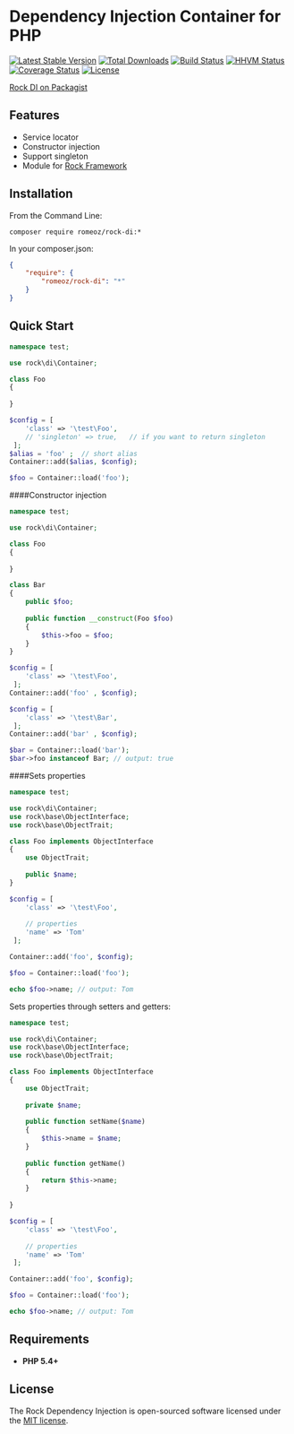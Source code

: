 Dependency Injection Container for PHP
=================

[![Latest Stable Version](https://poser.pugx.org/romeOz/rock-di/v/stable.svg)](https://packagist.org/packages/romeOz/rock-di)
[![Total Downloads](https://poser.pugx.org/romeOz/rock-di/downloads.svg)](https://packagist.org/packages/romeOz/rock-di)
[![Build Status](https://travis-ci.org/romeOz/rock-di.svg?branch=master)](https://travis-ci.org/romeOz/rock-di)
[![HHVM Status](http://hhvm.h4cc.de/badge/romeoz/rock-di.svg)](http://hhvm.h4cc.de/package/romeoz/rock-di)
[![Coverage Status](https://coveralls.io/repos/romeOz/rock-di/badge.svg?branch=master)](https://coveralls.io/r/romeOz/rock-di?branch=master)
[![License](https://poser.pugx.org/romeOz/rock-di/license.svg)](https://packagist.org/packages/romeOz/rock-di)

[Rock DI on Packagist](https://packagist.org/packages/romeOz/rock-di)

Features
-------------------

 * Service locator
 * Constructor injection
 * Support singleton
 * Module for [Rock Framework](https://github.com/romeOz/rock)

Installation
-------------------

From the Command Line:

```composer require romeoz/rock-di:*```

In your composer.json:

```json
{
    "require": {
        "romeoz/rock-di": "*"
    }
}
```

Quick Start
-------------------

```php
namespace test;

use rock\di\Container;

class Foo 
{
    
}

$config = [
    'class' => '\test\Foo', 
    // 'singleton' => true,   // if you want to return singleton
 ];
$alias = 'foo' ;  // short alias
Container::add($alias, $config);

$foo = Container::load('foo');
```

####Constructor injection

```php
namespace test;

use rock\di\Container;

class Foo 
{
    
}

class Bar 
{
    public $foo;
        
    public function __construct(Foo $foo)
    {
        $this->foo = $foo;
    }
}

$config = [
    'class' => '\test\Foo',
 ];
Container::add('foo' , $config);

$config = [
    'class' => '\test\Bar',
 ];
Container::add('bar' , $config);

$bar = Container::load('bar');
$bar->foo instanceof Bar; // output: true
```

####Sets properties

```php
namespace test;

use rock\di\Container;
use rock\base\ObjectInterface;
use rock\base\ObjectTrait;

class Foo implements ObjectInterface
{
    use ObjectTrait;
    
    public $name;
}

$config = [
    'class' => '\test\Foo', 
    
    // properties
    'name' => 'Tom'
 ];

Container::add('foo', $config);

$foo = Container::load('foo');

echo $foo->name; // output: Tom 
```

Sets properties through setters and getters:

```php
namespace test;

use rock\di\Container;
use rock\base\ObjectInterface;
use rock\base\ObjectTrait;

class Foo implements ObjectInterface
{
    use ObjectTrait;
    
    private $name;
    
    public function setName($name)
    {
        $this->name = $name;
    }
    
    public function getName()
    {
        return $this->name;
    }
    
}

$config = [
    'class' => '\test\Foo', 
    
    // properties
    'name' => 'Tom'
 ];

Container::add('foo', $config);

$foo = Container::load('foo');

echo $foo->name; // output: Tom 
```

Requirements
-------------------
 * **PHP 5.4+**

License
-------------------

The Rock Dependency Injection is open-sourced software licensed under the [MIT license](http://opensource.org/licenses/MIT).